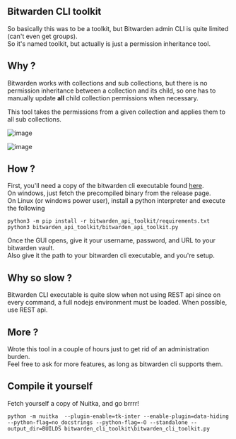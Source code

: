 ## Bitwarden CLI toolkit

So basically this was to be a toolkit, but Bitwarden admin CLI is quite limited (can't even get groups).   
So it's named toolkit, but actually is just a permission inheritance tool.

## Why ?

Bitwarden works with collections and sub collections, but there is no permission inheritance between a collection and its child, so one has to manually update __all__ child collection permissions when necessary.

This tool takes the permissions from a given collection and applies them to all sub collections.

![image](https://github.com/user-attachments/assets/8300756a-3edf-4094-a12e-288e892d4150)

![image](https://github.com/user-attachments/assets/e5a41607-88b8-4da1-8d1f-07a1a2fb3ca5)

## How ?

First, you'll need a copy of the bitwarden cli executable found [here](https://bitwarden.com/download/#downloads-command-line-interface).   
On windows, just fetch the precompiled binary from the release page.   
On Linux (or windows power user), install a python interpreter and execute the following
```
python3 -m pip install -r bitwarden_api_toolkit/requirements.txt
python3 bitwarden_api_toolkit/bitwarden_api_toolkit.py
```

Once the GUI opens, give it your username, password, and URL to your bitwarden vault.   
Also give it the path to your bitwarden cli executable, and you're setup.

## Why so slow ?

Bitwarden CLI executable is quite slow when not using REST api since on every command, a full nodejs environment must be loaded. When possible, use REST api.

## More ?

Wrote this tool in a couple of hours just to get rid of an administration burden.  
Feel free to ask for more features, as long as bitwarden cli supports them.

## Compile it yourself

Fetch yourself a copy of Nuitka, and go brrrr!
```
python -m nuitka  --plugin-enable=tk-inter --enable-plugin=data-hiding --python-flag=no_docstrings --python-flag=-O --standalone --output_dir=BUILDS bitwarden_cli_toolkit\bitwarden_cli_toolkit.py
```